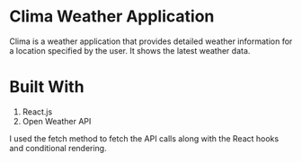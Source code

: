 # Clima Weather Application

Clima is a weather application that provides detailed weather information for a location specified by the user. It shows the latest weather data. 

# Built With
1. React.js
2. Open Weather API

I used the fetch method to fetch the API calls along with the React hooks and conditional rendering.
